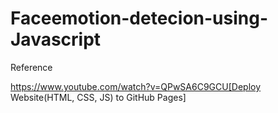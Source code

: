 # Faceemotion-detecion-using-Javascript



Reference

https://www.youtube.com/watch?v=QPwSA6C9GCU[Deploy Website(HTML, CSS, JS) to GitHub Pages]
